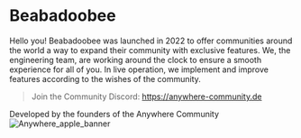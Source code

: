 # Beabadoobee
Hello you! Beabadoobee was launched in 2022 to offer communities around the world a way to expand their community with exclusive features. 
We, the engineering team, are working around the clock to ensure a smooth experience for all of you.
In live operation, we implement and improve features according to the wishes of the community.

> Join the Community Discord: https://anywhere-community.de

Developed by the founders of the Anywhere Community
![Anywhere_apple_banner](https://user-images.githubusercontent.com/106175905/219865660-456489c5-78eb-4f6a-8351-ba952b2cff0d.png)
